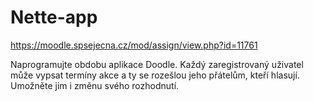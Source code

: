 # Nette-app
https://moodle.spsejecna.cz/mod/assign/view.php?id=11761

Naprogramujte obdobu aplikace Doodle. Každý zaregistrovaný uživatel může vypsat termíny akce a ty se rozešlou jeho přátelům, kteří hlasují. Umožněte jim i změnu svého rozhodnutí.
